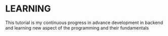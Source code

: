 
# **LEARNING**

This tutorial is my continuous progress in advance development in backend and
learning new aspect of the programming and their fundamentals

